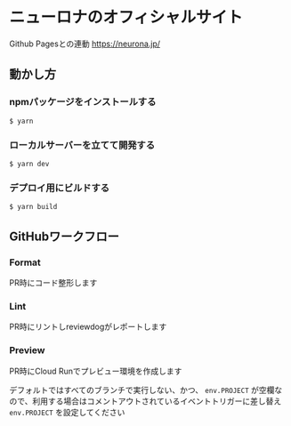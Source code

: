 # ニューロナのオフィシャルサイト
Github Pagesとの連動
https://neurona.jp/
## 動かし方

### npmパッケージをインストールする

```
$ yarn
```

### ローカルサーバーを立てて開発する

```
$ yarn dev
```

### デプロイ用にビルドする

```
$ yarn build
```

## GitHubワークフロー

### Format

PR時にコード整形します

### Lint

PR時にリントしreviewdogがレポートします

### Preview

PR時にCloud Runでプレビュー環境を作成します

デフォルトではすべてのブランチで実行しない、かつ、 `env.PROJECT` が空欄なので、利用する場合はコメントアウトされているイベントトリガーに差し替え `env.PROJECT` を設定してください

